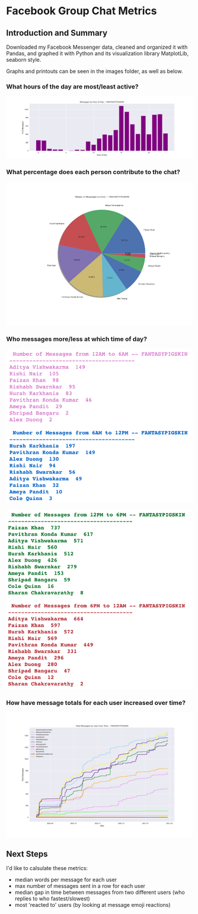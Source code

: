 # Facebook Group Chat Metrics

## Introduction and Summary

Downloaded my Facebook Messenger data, cleaned and organized it with Pandas, and graphed it with Python and its visualization library MatplotLib, seaborn style. 

Graphs and printouts can be seen in the images folder, as well as below. 

### What hours of the day are most/least active?
![HOUR OF DAY](images/msg_by_hour_of_day.png)

### What percentage does each person contribute to the chat?
![SHARE PER USER](images/share_of_msg_per_user.png)

### Who messages more/less at which time of day?
![TIMESLOT 1](images/msg_by_timeslot_1.png)

![TIMESLOT 2](images/msg_by_timeslot_2.png)

### How have message totals for each user increased over time?

![TOTALS OVER TIME](images/msg_totals_over_time.png)


## Next Steps

I'd like to calsulate these metrics:

* median words per message for each user
* max number of messages sent in a row for each user
* median gap in time between messages from two different users (who replies to who fastest/slowest)
* most 'reacted to' users (by looking at message emoji reactions)






